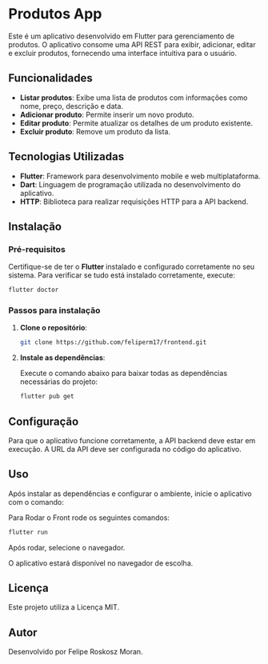 # Produtos App

Este é um aplicativo desenvolvido em Flutter para gerenciamento de produtos. O aplicativo consome uma API REST para exibir, adicionar, editar e excluir produtos, fornecendo uma interface intuitiva para o usuário.

## Funcionalidades

- **Listar produtos**: Exibe uma lista de produtos com informações como nome, preço, descrição e data.
- **Adicionar produto**: Permite inserir um novo produto.
- **Editar produto**: Permite atualizar os detalhes de um produto existente.
- **Excluir produto**: Remove um produto da lista.

## Tecnologias Utilizadas

- **Flutter**: Framework para desenvolvimento mobile e web multiplataforma.
- **Dart**: Linguagem de programação utilizada no desenvolvimento do aplicativo.
- **HTTP**: Biblioteca para realizar requisições HTTP para a API backend.

## Instalação

### Pré-requisitos

Certifique-se de ter o **Flutter** instalado e configurado corretamente no seu sistema. Para verificar se tudo está instalado corretamente, execute:

```bash
flutter doctor
```

### Passos para instalação

1. **Clone o repositório**:

   ```bash
   git clone https://github.com/feliperm17/frontend.git
   ```

2. **Instale as dependências**:

   Execute o comando abaixo para baixar todas as dependências necessárias do projeto:

   ```bash
   flutter pub get
   ```

## Configuração

Para que o aplicativo funcione corretamente, a API backend deve estar em execução. A URL da API deve ser configurada no código do aplicativo.

## Uso

Após instalar as dependências e configurar o ambiente, inicie o aplicativo com o comando:

Para Rodar o Front rode os seguintes comandos:

```bash
flutter run
```
Após rodar, selecione o navegador.

O aplicativo estará disponível no navegador de escolha.

## Licença

Este projeto utiliza a Licença MIT.

## Autor

Desenvolvido por Felipe Roskosz Moran.
```
